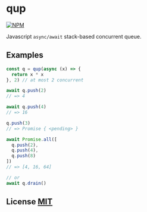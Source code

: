 # qup
[![NPM](https://img.shields.io/npm/v/qup.svg)](https://www.npmjs.org/package/qup)

Javascript `async/await` stack-based concurrent queue.

## Examples

``` javascript
const q = qup(async (x) => {
  return x * x
}, 2) // at most 2 concurrent

await q.push(2)
// => 4

await q.push(4)
// => 16

q.push(3)
// => Promise { <pending> }

await Promise.all([
  q.push(2),
  q.push(4),
  q.push(8)
])
// => [4, 16, 64]

// or
await q.drain()
```

## License [MIT](LICENSE)
